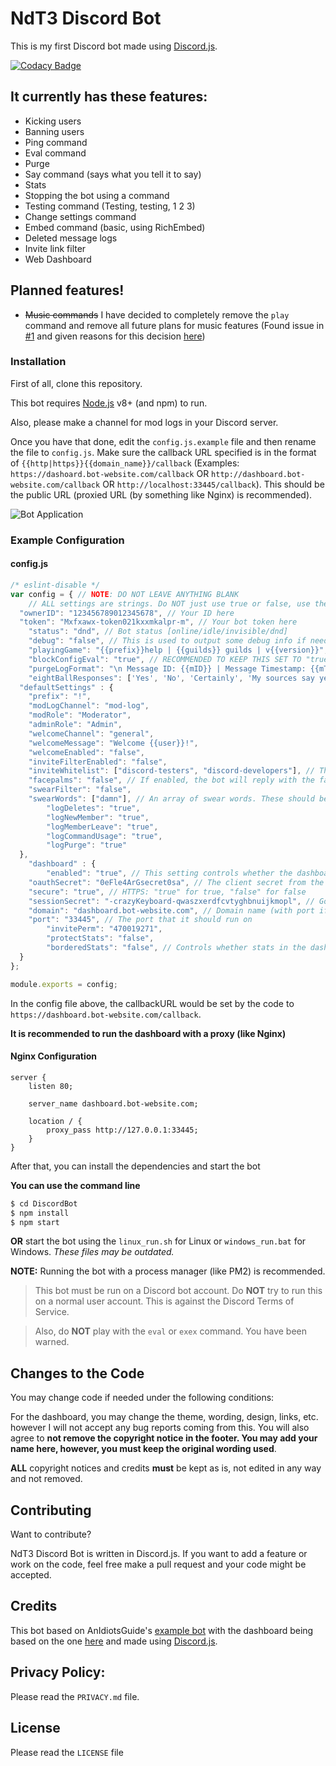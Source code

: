 # NdT3 Discord Bot

This is my first Discord bot made using [Discord.js](https://github.com/hydrabolt/discord.js).

[![Codacy Badge](https://api.codacy.com/project/badge/Grade/a53801bdb675456da9c9e0f5794d26f5?branch=dev-branch)](https://www.codacy.com/app/NdT3Development/DiscordBot?utm_source=github.com&amp;utm_medium=referral&amp;utm_content=NdT3Development/DiscordBot&amp;utm_campaign=Badge_Grade)

## It currently has these features:
  - Kicking users
  - Banning users
  - Ping command
  - Eval command
  - Purge
  - Say command (says what you tell it to say)
  - Stats
  - Stopping the bot using a command
  - Testing command (Testing, testing, 1 2 3)
  - Change settings command
  - Embed command (basic, using RichEmbed)
  - Deleted message logs
  - Invite link filter
  - Web Dashboard

## Planned features!

  - ~~Music commands~~ I have decided to completely remove the `play` command and remove all future plans for music features (Found issue in [#1](https://github.com/NdT3Development/DiscordBot/issues/1) and given reasons for this decision [here](https://github.com/NdT3Development/DiscordBot/projects/1#card-4201008))

### Installation
First of all, clone this repository.

This bot requires [Node.js](https://nodejs.org/) v8+ (and npm) to run.

Also, please make a channel for mod logs in your Discord server.

Once you have that done, edit the `config.js.example` file and then rename the file to `config.js`. Make sure the callback URL specified is in the format of `{{http|https}}{{domain_name}}/callback` (Examples: `https://dashoard.bot-website.com/callback` OR `http://dashboard.bot-website.com/callback` OR `http://localhost:33445/callback`). This should be the public URL (proxied URL (by something like Nginx) is recommended).

![Bot Application](https://i.imgur.com/sechKvg.png)

### Example Configuration

#### config.js

```javascript
/* eslint-disable */
var config = { // NOTE: DO NOT LEAVE ANYTHING BLANK
	// ALL settings are strings. Do NOT just use true or false, use these in strings such as "true" or "false". This is due to how some code works when changing the settings
  "ownerID": "123456789012345678", // Your ID here
  "token": "Mxfxawx-token021kxxmkalpr-m", // Your bot token here
	"status": "dnd", // Bot status [online/idle/invisible/dnd]
	"debug": "false", // This is used to output some debug info if needed. The token will be in the console and other information could be in the console
	"playingGame": "{{prefix}}help | {{guilds}} guilds | v{{version}}", // The game you want the bot to play. {{prefix}} is replaced with the default prefix below, {{guilds}} is replaced with the guild count and {{version}} is replaced with the bot version. Leave blank to disable
	"blockConfigEval": "true", // RECOMMENDED TO KEEP THIS SET TO "true"! This setting ensures that you cannot use the eval or exec commands if the eval/exec code contains 'config.js'
	"purgeLogFormat": "\n Message ID: {{mID}} | Message Timestamp: {{mTS}} | Content: {{mC}} \n", // {{mID}}: Message ID; {{mTS}} Message Timestamp; {{mC}}: Message Content;
	"eightBallResponses": ['Yes', 'No', 'Certainly', 'My sources say yes', 'Try again later', 'Without a doubt', 'Better not to tell you now'], // An array of responses for the 8ball command
  "defaultSettings" : {
    "prefix": "!",
    "modLogChannel": "mod-log",
    "modRole": "Moderator",
    "adminRole": "Admin",
    "welcomeChannel": "general",
    "welcomeMessage": "Welcome {{user}}!",
    "welcomeEnabled": "false",
    "inviteFilterEnabled": "false",
    "inviteWhitelist": ["discord-testers", "discord-developers"], // This can be changed, these are just defaults as an example
    "facepalms": "false", // If enabled, the bot will reply with the facepalm emoji whenever a message contains 'facepalm'
    "swearFilter": "false",
    "swearWords": ["damn"], // An array of swear words. These should be lowercase. (of course, I have not included much for certain reasons...)
		"logDeletes": "true",
		"logNewMember": "true",
		"logMemberLeave": "true",
		"logCommandUsage": "true",
		"logPurge": "true"
  },
    "dashboard" : {
		"enabled": "true", // This setting controls whether the dashboard is enabled or not.
    "oauthSecret": "0eFle4ArGsecret0sa", // The client secret from the Discord bot page
    "secure": "true", // HTTPS: "true" for true, "false" for false
    "sessionSecret": "-crazyKeyboard-qwaszxerdfcvtyghbnuijkmopl", // Go crazy on the keyboard here, this is used as a session secret
    "domain": "dashboard.bot-website.com", // Domain name (with port if not running behind proxy running on port 80). Example: "domain": "dashboard.bot-website.com" OR "domain": "localhost:33445"
    "port": "33445", // The port that it should run on
		"invitePerm": "470019271",
		"protectStats": "false",
		"borderedStats": "false", // Controls whether stats in the dashboard should have a border or not
  }
};

module.exports = config;
```

In the config file above, the callbackURL would be set by the code to `https://dashboard.bot-website.com/callback`.

**It is recommended to run the dashboard with a proxy (like Nginx)**

#### Nginx Configuration

```
server {
    listen 80;

    server_name dashboard.bot-website.com;

    location / {
        proxy_pass http://127.0.0.1:33445;
    }
}
```

After that, you can install the dependencies and start the bot

**You can use the command line**
```sh
$ cd DiscordBot
$ npm install
$ npm start
```
**OR** start the bot using the `linux_run.sh` for Linux or `windows_run.bat` for Windows. _These files may be outdated._

**NOTE:** Running the bot with a process manager (like PM2) is recommended.

>This bot must be run on a Discord bot account. Do __NOT__ try to run this on a normal user account. This is against the Discord Terms of Service.

>Also, do __NOT__ play with the `eval` or `exex` command. You have been warned.

## Changes to the Code

You may change code if needed under the following conditions:

For the dashboard, you may change the theme, wording, design, links, etc. however I will not accept any bug reports coming from this. You will also agree to **not remove the copyright notice in the footer. You may add your name here, however, you must keep the original wording used**.

**ALL** copyright notices and credits **must** be kept as is, not edited in any way and not removed.

## Contributing

Want to contribute?

NdT3 Discord Bot is written in Discord.js. If you want to add a feature or work on the code, feel free make a pull request and your code might be accepted.

## Credits

This bot based on AnIdiotsGuide's [example bot](https://github.com/An-Idiots-Guide/guidebot) with the dashboard being based on the one [here](https://idiots-dashboard.glitch.me/) and made using [Discord.js](https://github.com/hydrabolt/discord.js).

## Privacy Policy:

Please read the `PRIVACY.md` file.

## License

Please read the `LICENSE` file
